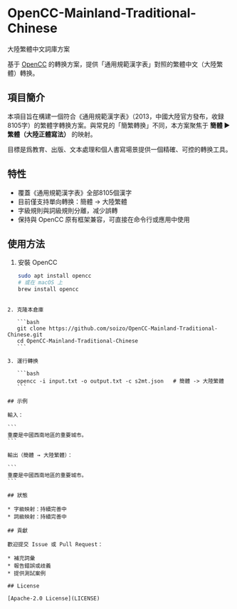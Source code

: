 # OpenCC-Mainland-Traditional-Chinese
大陸繁體中文詞庫方案

基于 [OpenCC](https://github.com/BYVoid/OpenCC) 的轉换方案，提供「通用規範漢字表」對照的繁體中文（大陸繁體）轉换。

## 項目簡介
本項目旨在構建一個符合《通用規範漢字表》（2013，中國大陸官方發布，收録8105字）的繁體字轉换方案。與常見的「簡繁轉换」不同，本方案聚焦于 **簡體 ▶ 繁體（大陸正體寫法）** 的映射。

目標是爲教育、出版、文本處理和個人書寫場景提供一個精確、可控的轉换工具。

## 特性
- 覆蓋《通用規範漢字表》全部8105個漢字  
- 目前僅支持單向轉换：簡體 → 大陸繁體
- 字級規則與詞級規則分離，减少誤轉  
- 保持與 OpenCC 原有框架兼容，可直接在命令行或應用中使用  

## 使用方法
1. 安裝 OpenCC  
   ```bash
   sudo apt install opencc
   # 或在 macOS 上
   brew install opencc
````

2. 克隆本倉庫

   ```bash
   git clone https://github.com/soizo/OpenCC-Mainland-Traditional-Chinese.git
   cd OpenCC-Mainland-Traditional-Chinese
   ```

3. 運行轉换

   ```bash
   opencc -i input.txt -o output.txt -c s2mt.json   # 簡體 -> 大陸繁體
   ```

## 示例

輸入：

```
重慶是中國西南地區的重要城市。
```

輸出（簡體 → 大陸繁體）：

```
重慶是中國西南地區的重要城市。
```

## 狀態

* 字級映射：持續完善中
* 詞級映射：持續完善中

## 貢獻

歡迎提交 Issue 或 Pull Request：

* 補充詞彙
* 報告錯誤或歧義
* 提供測試案例

## License

[Apache-2.0 License](LICENSE)